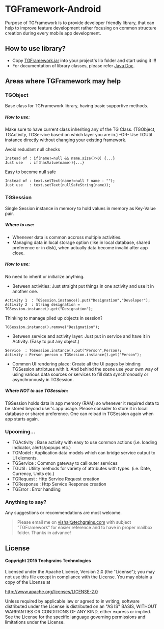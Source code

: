 # TGFramework-Android
Purpose of TGFramework is to provide developer friendly library, that can help to improve feature development rather focusing on common structure creation during every mobile app development. 

## How to use library?
- Copy [TGFramework.jar](Archives/Library-Jar/TGFramework.jar) into your project's lib folder and start using it !!!
- For documentation of library classes, please refer [Java Doc](Archives/Java-Doc).

## Areas where TGFramework may help

### TGObject
Base class for TGFramework library, having basic supportive methods.

##### How to use:
Make sure to have current class inheriting any of the TG Class. (TGObject, TGActivity, TGService based on which layer you are in.) -OR- Use TGUtil instance directly without changing your existing framework.

Avoid redudant null checks
```
Instead of : if(name!=null && name.size()>0) {...}
Just use   : if(hasValue(name)){...}
```
Easy to become null safe
```
Instead of : text.setText(name!=null ? name : "");
Just use   : text.setText(nullSafeString(name));
```

### TGSession
Single Session instance in memory to hold values in memory as Key-Value pair.

##### Where to use:
- Whenever data is common accross multiple activities.
- Managing data in local storage option (like in local database, shared preference or in disk), when actually data become invalid after app close.

##### How to use:
No need to inherit or initialize anything. 

* Between activities: 
Just straight put things in one activity and use it in another one.
```
Activity 1  : TGSession.instance().put("Designation","Developer");
Activity 2  : String designation = TGSession.instance().get("Designation");
```
Thinking to manage piled up objects in session?
```
TGSession.instance().remove("Designation");
```
* Between service and activity layer: 
Just put in service and have it in Activity. (Easy to put any object.)
```
Service  : TGSession.instance().put("Person",Person);
Activity : Person person = TGSession.instance().get("Person");
``` 

* Common UI rendering place:
Create all the UI pages by binding TGSession attribtues with it. And behind the scene use your own way of using various data sources or services to fill data synchronously or asynchronously in TGSession.

##### Where NOT to use TGSession:
TGSession holds data in app memory (RAM) so whenever it required data to be stored beyond user's app usage. Please consider to store it in local database or shared preference. One can reload in TGSession again when app starts again.

### Upcoming...
- TGActivity : Base activity with easy to use common actions (i.e. loading indicator, alerts/popups etc.)
- TGModel : Application data models which can bridge service output to UI elements.
- TGService : Common gateway to call outer services
- TGUtil : Utility methods for variety of attributes with types. (i.e. Date, Currency, Units etc.)
- TGRequest : Http Service Request creation
- TGResponse : Http Service Response creation
- TGError : Error handling

### Anything to say?
Any suggestions or recommendations are most welcome.
> Please email me on vishal@techgrains.com with subject "TGFramework" for easier reference and to have in proper mailbox folder. Thanks in advance!

## License
#### Copyright 2015 Techgrains Technologies

Licensed under the Apache License, Version 2.0 (the "License");
you may not use this file except in compliance with the License.
You may obtain a copy of the License at

http://www.apache.org/licenses/LICENSE-2.0

Unless required by applicable law or agreed to in writing, software
distributed under the License is distributed on an "AS IS" BASIS,
WITHOUT WARRANTIES OR CONDITIONS OF ANY KIND, either express or implied.
See the License for the specific language governing permissions and
limitations under the License.
